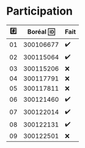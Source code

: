 # Participation

|:hash:| Boréal :id:| Fait |
|------|------------|--------------------------------------|
|   01 |  300106677	| :heavy_check_mark: | 	
|   02 |  300115064 | :heavy_check_mark: | 	
|   03 |  300115206 | :x:       |
|   04 |  300117791 | :x:       |
|   05 |  300117811 | :x:       |
|   06 |  300121460 | :heavy_check_mark: | 	
|   07 |  300122014 | :heavy_check_mark: | 	
|   08 |  300122131 | :heavy_check_mark: | 	
|   09 |  300122501 | :x:       |
